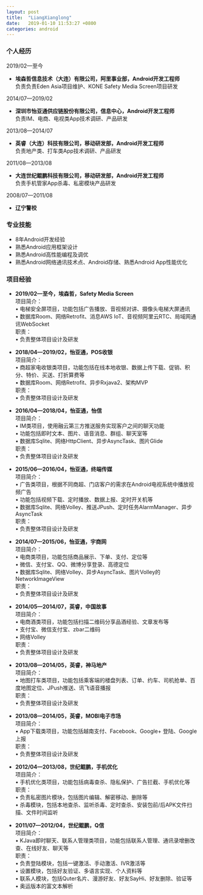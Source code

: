 ```yaml
---
layout: post
title:  "LiangXianglong"
date:   2019-01-10 11:53:27 +0800
categories: android
---
```

 
###	个人经历 
2019/02—至今  
- 	**埃森哲信息技术（大连）有限公司，阿里事业部，Android开发工程师**  
负责负责Eden Asia项目维护、KONE Safety Media Screen项目研发 

2014/07—2019/02
-	**深圳市怡亚通供应链股份有限公司，信息中心，Android开发工程师**  
负责IM、电商、电视类App技术调研、产品研发

2013/08—2014/07
-	**英睿（大连）科技有限公司，移动研发部，Android开发工程师**  
负责地产类、打车类App技术调研、产品研发

2011/08—2013/08
-	**大连世纪鲲鹏科技有限公司，移动研发部，Android开发工程师**  
负责手机管家App杀毒、私密模块产品研发

2008/07—2011/08
-	**辽宁警校**  



###	专业技能
-	8年Android开发经验  
-	熟悉Android应用框架设计  
-	熟悉Android高性能编程及调优  
-	熟悉Android网络通讯技术点、Android存储、熟悉Android App性能优化

###	项目经验
-	**2019/02—至今，埃森哲，Safety Media Screen**  
项目简介：  
• 电梯安全屏项目，功能包括广告播放、音视频对讲、摄像头电梯大屏通讯  
• 数据库Room、网络Retrofit、消息AWS IoT、音视频阿里云RTC、局域网通讯WebSocket  
职责：  
• 负责整体项目设计及研发  

-	**2018/04—2019/02，怡亚通，POS收银**  
项目简介：  
• 商超家电收银类项目，功能包括在线本地收银、数据上传下载、促销、积分、特价、买送、打折算费等  
• 数据库Room、网络Retrofit、异步Rxjava2、架构MVP  
职责：  
• 负责整体项目设计及研发  

-	**2016/04—2018/04，怡亚通，怡信**  
项目简介：    
• IM类项目，使用融云第三方推送服务实现客户之间的聊天功能  
• 功能包括即时文本、图片、语音消息、群组、聊天室等    
• 数据库Sqlite、网络HttpClient、异步AsyncTask、图片Glide  
职责：   
• 负责整体项目设计及研发

-	**2015/06—2016/04，怡亚通，终端传媒**  
项目简介：    
• 广告类项目，根据不同商超、门店客户的需求在Android电视系统中播放视频广告  
• 功能包括视频下载、定时播放、数据上报、定时开关机等  
• 数据库Sqlite、网络Volley、推送JPush、定时任务AlarmManager、异步AsyncTask  
职责：   
• 负责整体项目设计及研发

-	**2014/07—2015/06，怡亚通，宇商网**  
项目简介：     
• 电商类项目，功能包括商品展示、下单、支付、定位等  
• 微信、支付宝、QQ、微博分享登录、高德定位  
• 数据库Sqlite、网络Volley、异步AsyncTask、图片Volley的NetworkImageView  
职责：   
• 负责整体项目设计及研发


-	**2014/05—2014/07，英睿，中国故事**  
项目简介：     
• 电商酒类项目，功能包括扫描二维码分享品酒经验、文章发布等  
• 支付宝、微信支付宝、zbar二维码  
• 网络Volley  
职责：   
• 负责整体项目设计及研发


-	**2013/08—2014/05，英睿，神马地产**  
项目简介：    
• 地图打车类项目，功能包括乘客端的楼盘列表、订单、约车、司机抢单、百度地图定位、JPush推送、讯飞语音播报  
职责：    
• 负责整体项目设计及研发


-	**2013/08—2014/05，英睿，MOBI电子市场**  
项目简介：     
• App下载类项目，功能包括越南支付、Facebook、Google+ 登陆、Google上报  
职责：   
• 负责整体项目设计及研发


-	**2012/04—2013/08，世纪鲲鹏，手机优化**  
项目简介：  
• 手机优化类项目，功能包括病毒查杀、隐私保护、广告拦截、手机优化等  
职责：     
• 负责私密图片模块，包括图片编辑、解密移动、删除等  
• 杀毒模块，包括本地查杀、监听杀毒、定时查杀、安装包前/后APK文件扫描、文件时间监听

-	**2011/07—2012/04，世纪鲲鹏，Q信**    
项目简介：  
• KJava即时聊天、联系人管理类项目，功能包括联系人管理、通讯录增删改查、在线好友、聊天等  
职责：     
• 负责登陆模块，包括一键激活、手动激活、IVR激活等  
• 设置模块，包括好友验证、多语言实现、个人资料等  
• 联系人模块，包括Quter名片、漫游好友、好友SayHi、好友删除、验证等  
• 奥运版本的富文本解析
